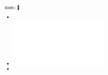 icon:: 📒

-
- ![01.1 transport urbain - synthèse - 2017.pdf](../assets/01.1_transport_urbain_-_synthèse_-_2017_1668688684905_0.pdf)
-